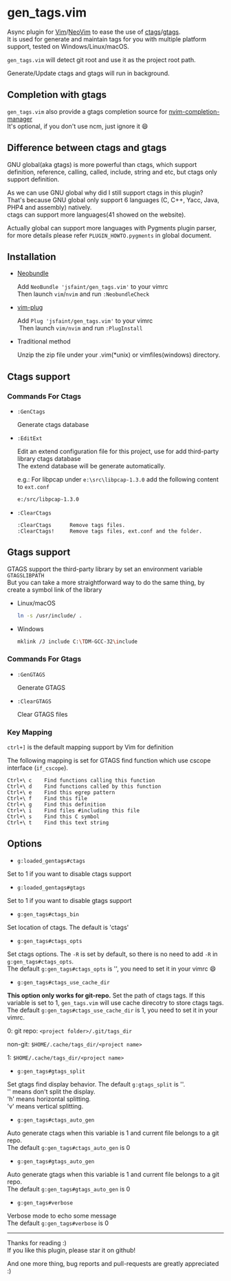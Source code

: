 # gen_tags.vim

  Async plugin for [Vim](https://github.com/vim/vim)/[NeoVim](https://github.com/neovim/neovim) to ease the use of [ctags](http://ctags.sourceforge.net/)/[gtags](http://www.gnu.org/software/global/).</br>
  It is used for generate and maintain tags for you with multiple platform support, tested on Windows/Linux/macOS.

  `gen_tags.vim` will detect git root and use it as the project root path.

  Generate/Update ctags and gtags will run in background.

## Completion with gtags

  `gen_tags.vim` also provide a gtags completion source for [nvim-completion-manager](https://github.com/roxma/nvim-completion-manager)</br>
  It's optional, if you don't use ncm, just ignore it :smile:

## Difference between ctags and gtags

  GNU global(aka gtags) is more powerful than ctags, which support definition, reference, calling, called, include, string and etc, but ctags only support definition.

  As we can use GNU global why did I still support ctags in this plugin?</br>
  That's because GNU global only support 6 languages (C, C++, Yacc, Java, PHP4 and assembly) natively.</br>
  ctags can support more languages(41 showed on the website).

  Actually global can support more languages with Pygments plugin parser, for more details please refer `PLUGIN_HOWTO.pygments` in global document.

## Installation

* [Neobundle](https://github.com/shougo/neobundle.vim)

  Add `NeoBundle 'jsfaint/gen_tags.vim'` to your vimrc</br>
  Then launch `vim`/`nvim` and run `:NeobundleCheck`

* [vim-plug](https://github.com/junegunn/vim-plug)

  Add `Plug 'jsfaint/gen_tags.vim'` to your vimrc</br>
  Then launch `vim/nvim` and run `:PlugInstall`

* Traditional method

  Unzip the zip file under your .vim(*unix) or vimfiles(windows) directory.

## Ctags support

### Commands For Ctags

  * `:GenCtags`

    Generate ctags database

  * `:EditExt`

    Edit an extend configuration file for this project, use for add third-party library ctags database</br>
    The extend database will be generate automatically.

    e.g.: For libpcap under `e:\src\libpcap-1.3.0` add the following content to `ext.conf`

    ```bash
    e:/src/libpcap-1.3.0
    ```

  * `:ClearCtags`

    ```viml
    :ClearCtags      Remove tags files.
    :ClearCtags!     Remove tags files, ext.conf and the folder.
    ```

## Gtags support

  GTAGS support the third-party library by set an environment variable `GTAGSLIBPATH`</br>
  But you can take a more straightforward way to do the same thing, by create a symbol link of the library

  * Linux/macOS

    ```bash
    ln -s /usr/include/ .
    ```

  * Windows

    ```bash
    mklink /J include C:\TDM-GCC-32\include
    ```

### Commands For Gtags

  * `:GenGTAGS`

    Generate GTAGS

  * `:ClearGTAGS`

    Clear GTAGS files

### Key Mapping

  `ctrl+]` is the default mapping support by Vim for definition

  The following mapping is set for GTAGS find function which use cscope interface (`if_cscope`).

  ```text
  Ctrl+\ c    Find functions calling this function
  Ctrl+\ d    Find functions called by this function
  Ctrl+\ e    Find this egrep pattern
  Ctrl+\ f    Find this file
  Ctrl+\ g    Find this definition
  Ctrl+\ i    Find files #including this file
  Ctrl+\ s    Find this C symbol
  Ctrl+\ t    Find this text string
  ```

## Options

* `g:loaded_gentags#ctags`

Set to 1 if you want to disable ctags support

* `g:loaded_gentags#gtags`

Set to 1 if you want to disable gtags support

* `g:gen_tags#ctags_bin`

Set location of ctags. The default is 'ctags'

* `g:gen_tags#ctags_opts`

Set ctags options. The `-R` is set by default, so there is no need to add `-R` in `g:gen_tags#ctags_opts`.</br>
The default `g:gen_tags#ctags_opts` is '', you need to set it in your vimrc :smile:

* `g:gen_tags#ctags_use_cache_dir`

**This option only works for git-repo.**
Set the path of ctags tags. If this variable is set to 1, `gen_tags.vim` will use cache direcotry to store ctags tags.</br>
The default `g:gen_tags#ctags_use_cache_dir` is 1, you need to set it in  your vimrc.

0:
  git repo: `<project folder>/.git/tags_dir`

  non-git: `$HOME/.cache/tags_dir/<project name>`

1:
  `$HOME/.cache/tags_dir/<project name>`

* `g:gen_tags#gtags_split`

Set gtags find display behavior. The default `g:gtags_split` is ''.</br>
'' means don't split the display.</br>
'h' means horizontal splitting.</br>
'v' means vertical splitting.</br>

* `g:gen_tags#ctags_auto_gen`

Auto generate ctags when this variable is 1 and current file belongs to a git repo.</br>
The default `g:gen_tags#ctags_auto_gen` is 0

* `g:gen_tags#gtags_auto_gen`

Auto generate gtags when this variable is 1 and current file belongs to a git repo.</br>
The default `g:gen_tags#gtags_auto_gen` is 0

* `g:gen_tags#verbose`

Verbose mode to echo some message</br>
The default `g:gen_tags#verbose` is 0

----

Thanks for reading :)</br>
If you like this plugin, please star it on github!

And one more thing, bug reports and pull-requests are greatly appreciated :)
